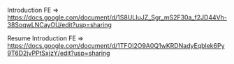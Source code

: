 Introduction FE => https://docs.google.com/document/d/1S8ULIuJZ_Sgr_mS2F30a_f2JD44Vh-38SoqwLNCayOU/edit?usp=sharing

Resume Introduction FE => https://docs.google.com/document/d/1TFOl2O9A0Q1wKRDNadyEqblek6Py9T6D2jvPPtSxjzY/edit?usp=sharing
